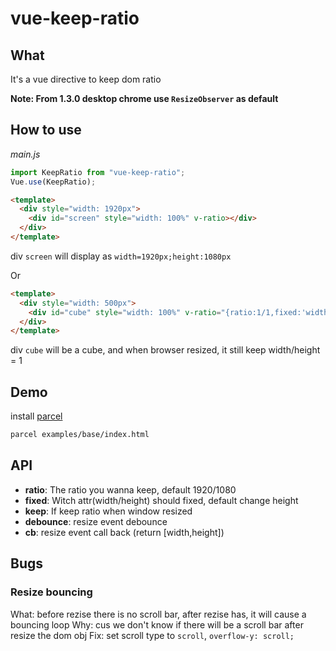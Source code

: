 # vue-keep-ratio

## What

It's a vue directive to keep dom ratio

**Note: From 1.3.0 desktop chrome use `ResizeObserver` as default**

## How to use

_main.js_

```js
import KeepRatio from "vue-keep-ratio";
Vue.use(KeepRatio);
```

```HTML
<template>
  <div style="width: 1920px">
    <div id="screen" style="width: 100%" v-ratio></div>
  </div>
</template>
```

div `screen` will display as `width=1920px;height:1080px`

Or

```HTML
<template>
  <div style="width: 500px">
    <div id="cube" style="width: 100%" v-ratio="{ratio:1/1,fixed:'width',keep:true, debounce: 100}"></div>
  </div>
</template>
```

div `cube` will be a cube, and when browser resized, it still keep width/height = 1

## Demo

install [parcel](https://parceljs.org/)

```bash
parcel examples/base/index.html
```

## API

- **ratio**: The ratio you wanna keep, default 1920/1080
- **fixed**: Witch attr(width/height) should fixed, default change height
- **keep**: If keep ratio when window resized
- **debounce**: resize event debounce
- **cb**: resize event call back (return [width,height])


## Bugs

### Resize bouncing

What: before rezise there is no scroll bar, after rezise has, it will cause a bouncing loop
Why: cus we don't know if there will be a scroll bar after resize the dom obj
Fix: set scroll type to `scroll`, `overflow-y: scroll;`
